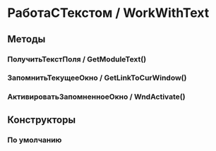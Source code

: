 
# РаботаСТекстом / WorkWithText

## Методы
    
### ПолучитьТекстПоля / GetModuleText()
    
### ЗапомнитьТекущееОкно / GetLinkToCurWindow()
    
### АктивироватьЗапомненноеОкно / WndActivate()
    
## Конструкторы

  
### По умолчанию